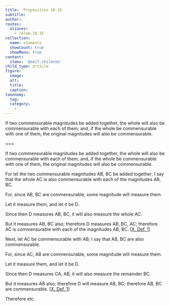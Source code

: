 ```yaml
---
title:  Proposition 10.15
subtitle: 
author:
routes:
  aliases:
    - /elem.10.15
collection:
  name: elements
  showCount: true
  showMenu: true
content:
  items: '@self.children'
child_type: article
figure:
  image:
  alt:
  title:
  caption:
taxonomy:
  tag:
  category:
    - 
---
```


<p><hi rend="ital">If two commensurable magnitudes be added together, the whole will also be commensurable with each of them; and, if the whole be commensurable with one of them, the original magnitudes will also be commensurable</hi>. </p>

===

<p><span class="ital">If two commensurable magnitudes be added together, the whole will also be commensurable with each of them; and, if the whole be commensurable with one of them, the original magnitudes will also be commensurable</span>. </p>

<p>For let the two commensurable magnitudes <span class="ital">AB</span>, <span class="ital">BC</span> be added together; I say that the whole <span class="ital">AC</span> is also commensurable with each of the magnitudes <span class="ital">AB</span>, <span class="ital">BC</span>. 
      </p>

<p>For, since <span class="ital">AB</span>, <span class="ital">BC</span> are commensurable, some magnitude will measure them. </p>

<p>Let it measure them, and let it be <span class="ital">D</span>. </p>

<p>Since then <span class="ital">D</span> measures <span class="ital">AB</span>, <span class="ital">BC</span>, it will also measure the whole <span class="ital">AC</span>. </p>

<p>But it measures <span class="ital">AB</span>, <span class="ital">BC</span> also; therefore <span class="ital">D</span> measures <span class="ital">AB</span>, <span class="ital">BC</span>, <span class="ital">AC</span>; therefore <span class="ital">AC</span> is commensurable with each of the magnitudes <span class="ital">AB</span>, <span class="ital">BC</span>. [<a href="/elem.10.def.1">X. Def. 1</a>] </p>

<p>Next, let <span class="ital">AC</span> be commensurable with <span class="ital">AB</span>; I say that <span class="ital">AB</span>, <span class="ital">BC</span> are also commensurable. </p>

<p>For, since <span class="ital">AC</span>, <span class="ital">AB</span> are commensurable, some magnitude will measure them. </p>

<p>Let it measure them, and let it be <span class="ital">D</span>. </p>

<p>Since then <span class="ital">D</span> measures <span class="ital">CA</span>, <span class="ital">AB</span>, it will also measure the remainder <span class="ital">BC</span>. </p>

<p>But it measures <span class="ital">AB</span> also; therefore <span class="ital">D</span> will measure <span class="ital">AB</span>, <span class="ital">BC</span>; therefore <span class="ital">AB</span>, <span class="ital">BC</span> are commensurable. [<a href="/elem.10.def.1">X. Def. 1</a>] </p>

<p>Therefore etc.</p>
